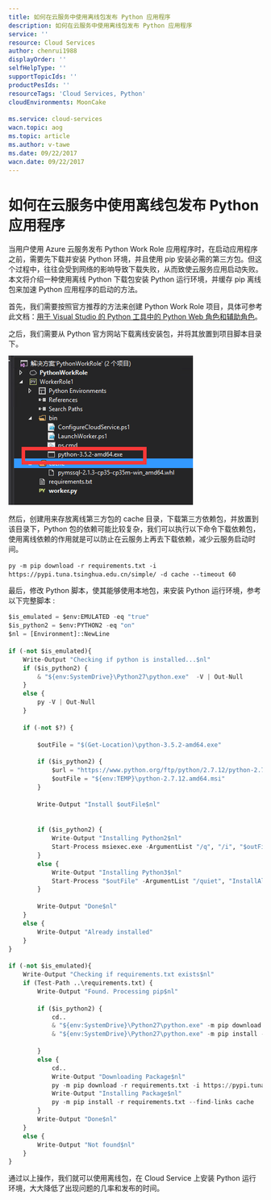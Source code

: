 ```yaml
---
title: 如何在云服务中使用离线包发布 Python 应用程序
description: 如何在云服务中使用离线包发布 Python 应用程序
service: ''
resource: Cloud Services
author: chenrui1988
displayOrder: ''
selfHelpType: ''
supportTopicIds: ''
productPesIds: ''
resourceTags: 'Cloud Services, Python'
cloudEnvironments: MoonCake

ms.service: cloud-services
wacn.topic: aog
ms.topic: article
ms.author: v-tawe
ms.date: 09/22/2017
wacn.date: 09/22/2017
---
```

# 如何在云服务中使用离线包发布 Python 应用程序

当用户使用 Azure 云服务发布 Python Work Role 应用程序时，在启动应用程序之前，需要先下载并安装 Python 环境，并且使用 pip 安装必需的第三方包。但这个过程中，往往会受到网络的影响导致下载失败，从而致使云服务应用启动失败。本文将介绍一种使用离线 Python 下载包安装 Python 运行环境，并缓存 pip 离线包来加速 Python 应用程序的启动的方法。

首先，我们需要按照官方推荐的方法来创建 Python Work Role 项目，具体可参考此文档：[用于 Visual Studio 的 Python 工具中的 Python Web 角色和辅助角色](https://docs.azure.cn/zh-cn/cloud-services/cloud-services-python-ptvs)。

之后，我们需要从 Python 官方网站下载离线安装包，并将其放置到项目脚本目录下。

![01](media/aog-cloud-services-deploy-python-project/01.png)

然后，创建用来存放离线第三方包的 cache 目录，下载第三方依赖包，并放置到该目录下，Python 包的依赖可能比较复杂，我们可以执行以下命令下载依赖包，使用离线依赖的作用就是可以防止在云服务上再去下载依赖，减少云服务启动时间。

`py -m pip download -r requirements.txt -i https://pypi.tuna.tsinghua.edu.cn/simple/ -d cache --timeout 60`

最后，修改 Python 脚本，使其能够使用本地包，来安装 Python 运行环境，参考以下完整脚本 :

```Python
$is_emulated = $env:EMULATED -eq "true"
$is_python2 = $env:PYTHON2 -eq "on"
$nl = [Environment]::NewLine

if (-not $is_emulated){
    Write-Output "Checking if python is installed...$nl"
    if ($is_python2) {
        & "${env:SystemDrive}\Python27\python.exe"  -V | Out-Null
    }
    else {
        py -V | Out-Null
    }

    if (-not $?) {

        $outFile = "$(Get-Location)\python-3.5.2-amd64.exe"

        if ($is_python2) {
            $url = "https://www.python.org/ftp/python/2.7.12/python-2.7.12.amd64.msi"
            $outFile = "${env:TEMP}\python-2.7.12.amd64.msi"
        }

        Write-Output "Install $outFile$nl"
        

        if ($is_python2) {
			Write-Output "Installing Python2$nl"
            Start-Process msiexec.exe -ArgumentList "/q", "/i", "$outFile", "ALLUSERS=1" -Wait
        }
        else {
			Write-Output "Installing Python3$nl"
            Start-Process "$outFile" -ArgumentList "/quiet", "InstallAllUsers=1" -Wait
        }

        Write-Output "Done$nl"
    }
    else {
        Write-Output "Already installed"
    }
}

if (-not $is_emulated){
    Write-Output "Checking if requirements.txt exists$nl"
    if (Test-Path ..\requirements.txt) {
        Write-Output "Found. Processing pip$nl"

        if ($is_python2) {
			cd..
            & "${env:SystemDrive}\Python27\python.exe" -m pip download -r requirements.txt -i https://pypi.tuna.tsinghua.edu.cn/simple/ -d cache  --timeout 60
			& "${env:SystemDrive}\Python27\python.exe" -m pip install -r requirements.txt --find-links cache

        }
        else {
			cd..
			Write-Output "Downloading Package$nl"
            py -m pip download -r requirements.txt -i https://pypi.tuna.tsinghua.edu.cn/simple/ -d cache --timeout 60
			Write-Output "Installing Package$nl"
			py -m pip install -r requirements.txt --find-links cache
        }
        Write-Output "Done$nl"
    }
    else {
        Write-Output "Not found$nl"
    }
}
```

通过以上操作，我们就可以使用离线包，在 Cloud Service 上安装 Python 运行环境，大大降低了出现问题的几率和发布的时间。
